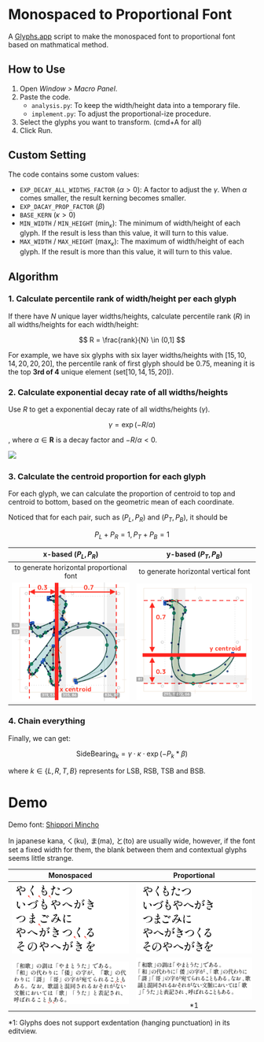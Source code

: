 # Monospaced to Proportional Font

A [Glyphs.app](https://glyphsapp.com/) script to make the monospaced font to proportional font based on mathmatical method.

## How to Use

1. Open *Window > Macro Panel*.
2. Paste the code.
    - `analysis.py`: To keep the width/height data into a temporary file.
    - `implement.py`: To adjust the proportional-ize procedure.
3. Select the glyphs you want to transform. (cmd+A for all)
4. Click Run.


## Custom Setting

The code contains some custom values:

- `EXP_DECAY_ALL_WIDTHS_FACTOR` ($\alpha>0$): A factor to adjust the $\gamma$. When $\alpha$ comes smaller, the result kerning becomes smaller.
- `EXP_DACAY_PROP_FACTOR` ($\beta$)
- `BASE_KERN` ($\kappa>0$)
- `MIN_WIDTH` / `MIN_HEIGHT` ($\min_{\kappa}$): The minimum of width/height of each glyph. If the result is less than this value, it will turn to this value.
- `MAX_WIDTH` / `MAX_HEIGHT` ($\max_{\kappa}$): The maximum of width/height of each glyph. If the result is more than this value, it will turn to this value.


## Algorithm

### 1. Calculate percentile rank of width/height per each glyph

If there have $N$ unique layer widths/heights, calculate percentile rank ($R$) in all widths/heights for each width/height:

$$
R = \frac{rank}{N} \in (0,1]
$$

For example, we have six glyphs with six layer widths/heights with $[15, 10, 14, 20, 20, 20]$, the percentile rank of first glyph should be $0.75$, meaning it is the top **3rd of 4** unique element ($\text{set}[10,14,15,20]$).

### 2. Calculate exponential decay rate of all widths/heights

Use $R$ to get a exponential decay rate of all widths/heights ($\gamma$).

$$
\gamma = \exp(-R/\alpha)
$$

, where $\alpha\in\mathbf{R}$ is a decay factor and $-R/\alpha<0$.

![](https://upload.wikimedia.org/wikipedia/commons/thumb/d/db/Plot-exponential-decay.svg/640px-Plot-exponential-decay.svg.png)

### 3. Calculate the centroid proportion for each glyph

For each glyph, we can calculate the proportion of centroid to top and centroid to bottom, based on the geometric mean of each coordinate.

Noticed that for each pair, such as $\Big(P_L,P_R\Big)$ and $\Big(P_T, P_B\Big)$, it should be

$$
P_L+P_R=1, P_T+P_B=1
$$

|x-based ($P_L, P_R$) |y-based ($P_T, P_B$)|
|:---:|:---:|
|to generate  horizontal proportional font|to generate  horizontal vertical font|
|![](image/x-prop.png)|![](image/y-prop.png)|


### 4. Chain everything

Finally, we can get:

$$
\text{SideBearing}_k = \gamma\cdot\kappa\cdot \exp\Big({-P_k*\beta}\Big) 
$$

where $k\in \{L,R,T,B\}$ represents for LSB, RSB, TSB and BSB.

# Demo

Demo font: [Shippori Mincho](https://fonts.google.com/specimen/Shippori+Mincho?subset=japanese&noto.script=Jpan)

In japanese kana, く(ku), ま(ma), と(to) are usually wide, however, if the font set a fixed width for them, the blank between them and contextual glyphs seems little strange.


|Monospaced|Proportional|
|:---:|:---:|
|![](image/mono-1.png)|![](image/prop-1.png)|
|![](image/mono-2.png)|![](image/prop-2.png)*1|

*1: Glyphs does not support exdentation (hanging punctuation) in its editview.


